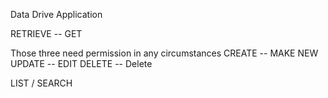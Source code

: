 Data Drive Application

RETRIEVE -- GET

Those three need permission in any circumstances
CREATE -- MAKE NEW
UPDATE -- EDIT
DELETE -- Delete

LIST / SEARCH

